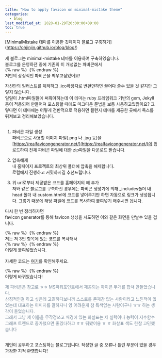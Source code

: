 ```yaml
---
title: "How to apply favicon on minimal-mistake theme"
categories: 
  - blog
last_modified_at: 2020-01-29T20:00:00+09:00
toc: true
---
```


[MinimalMistake 테마를 이용한 깃페이지 블로그 구축하기] (https://ohjinjin.github.io/blog/blog/)
<br/><br/>
제 블로그는 minimal\-mistake 테마를 이용하여 구축하였습니다.<br/>
블로그를 운영하던 중에 기존의 이 개성없는 파비콘에서<br/>
{% raw %} <img src="https://ohjinjin.github.io/assets/images/20200130favicon/origin_favicon.JPG" alt=""> {% endraw %}
<br/>
저만의 상징적인 파비콘을 띄우고싶었어요!<br/>

자신만의 일러스트를 제작하고 .ico확장자로 변환만하면 끌어다 쓸수 있을 것 같지만 그렇지 않습니다.<br/>
일일이 .html파일들에 써줘야하는데 이 테마는 ruby 프레임워크 기반의 gem, Jekyll등이 적용되어 만들어져 포스팅할 때에도 마크다운 문법을 보통 사용하고있잖아요? 그렇다면 이 테마에는 어떻게 전반적으로 적용하면 될런지 테마를 제공한 곳에서 독스를 뒤져보고 정리해보았습니다.<br/><br/>


1. 파비콘 파일 생성<br/>
파비콘으로 사용할 이미지 파일(.png 나 .jpg 등)을 [https://realfavicongenerator.net/](https://realfavicongenerator.net/)에 업로드하여 전체 파비콘 파일에 대한 zip파일을 다운로드 받습니다.<br/>

2. 압축해제<br/>
내 홈페이지 프로젝트의 최상위 폴더에 압축을 해제합니다. <br/>
로컬에서 진행하고 커밋하시길 추천드립니다.<br/>

3. 위 url로부터 제공받은 코드를 홈페이지의 <head>에 추가<br/>
저와 같은 블로그를 구축하신 경우에는 파비콘 생성기에 의해 _includes폴더 내 head 폴더 내 custom.html에 코드를 넣어주기만 하면 자동으로 링크가 생성됩니다. 그렇기 때문에 해당 파일에 코드를 복사하여 붙여넣기 해주시면 됩니다.<br/>


다시 한 번 정리하자면<br/>
favicon generator를 통해 favicon 생성을 시도하면 이와 같은 화면을 만날수 있을 겁니다.<br/>

{% raw %} <img src="https://ohjinjin.github.io/assets/images/20200130favicon/capture1.JPG" alt=""> {% endraw %}
<br/>
저는 저 3번 항목에 있는 코드를 복사해서 <br/>
{% raw %} <img src="https://ohjinjin.github.io/assets/images/20200130favicon/capture2.JPG" alt=""> {% endraw %}
<br/>
이렇게 붙여넣었습니다.<br/>
<br/>
자세한 코드는 [여기](https://github.com/ohjinjin/ohjinjin.github.io/blob/master/_includes/head/custom.html)를 확인해주세요.<br/>

{% raw %} <img src="https://ohjinjin.github.io/assets/images/20200130favicon/new_favicon.JPG" alt=""> {% endraw %}
<br/>
이렇게 바뀌었습니다!<br/>

<span style="color:lightslategray"> 제 파비콘은 참고로 ㅎㅎ MS파워포인트에서 제공되는 아이콘 두개를 합쳐 만들었습니다.<br/>
상징적인걸 하고 싶은데 고민하다보니까 스스로를 존재감 없는 사람이라고 느낀적이 없었는데 대표하는 이미지를 말하자니 영 어려운게 참 특색없는 사람이구나 ㅠㅠ 하는 생각이 들었습니다.<br/>
그래서 그냥 제 이름을 무작정쓰고 배경에 있는 화살표는 제 실력이나 능력이 지수함수 그래프 트렌드로 증가했으면 좋겠다하고 ㅎㅎ 둬봤어용 ㅎ  ㅎ 화살표 색도 한참 고민했습니다 </span><br/>
<br/>

개인이 공부하고 포스팅하는 블로그입니다. 작성한 글 중 오류나 틀린 부분이 있을 경우 과감한 지적 환영합니다!<br/><br/>